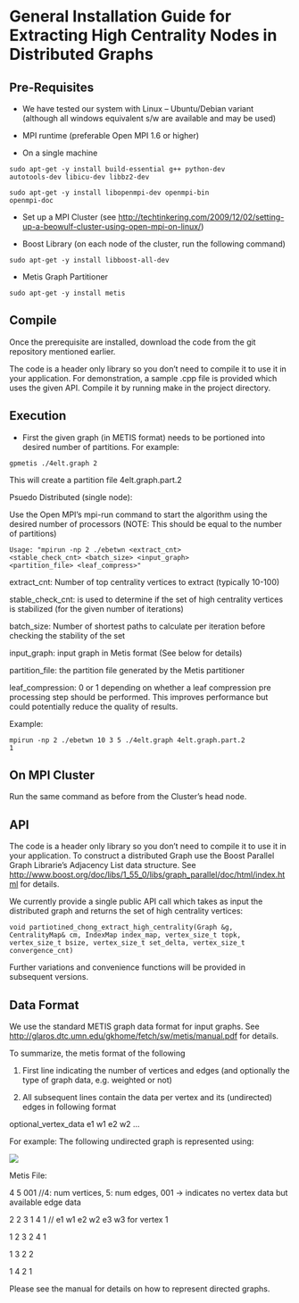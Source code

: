 General Installation Guide for Extracting High Centrality Nodes in Distributed Graphs
=====================================================================================

Pre-Requisites
--------------

* We have tested our system with Linux – Ubuntu/Debian variant (although all windows equivalent s/w are available and may be used)

* MPI runtime (preferable Open MPI 1.6 or higher)

 * On a single machine

<code>sudo apt-get -y install build-essential g++ python-dev autotools-dev libicu-dev libbz2-dev</code>

<code>sudo apt-get -y install libopenmpi-dev openmpi-bin openmpi-doc</code> 
 * Set up a MPI Cluster (see http://techtinkering.com/2009/12/02/setting-up-a-beowulf-cluster-using-open-mpi-on-linux/)

* Boost Library (on each node of the cluster, run the following command)

<code>sudo apt-get -y install libboost-all-dev</code>

* Metis Graph Partitioner

<code>sudo apt-get -y install metis</code>	
 
Compile
--------

Once the prerequisite are installed, download the code from the git repository mentioned earlier.

The code is a header only library so you don’t need to compile it to use it in your application. For demonstration, a sample .cpp file is provided which uses the given API. Compile it by running make in the project directory.

Execution
---------

* First the given graph (in METIS format) needs to be portioned into desired number of partitions. For example:

<code>gpmetis ./4elt.graph 2</code>

This will create a partition file 4elt.graph.part.2

Psuedo Distributed (single node):

Use the Open MPI’s mpi-run command to start the algorithm using the desired number of processors (NOTE: This should be equal to the number of partitions)

<code>Usage: "mpirun -np 2 ./ebetwn <extract_cnt> <stable_check_cnt> <batch_size> <input_graph> <partition_file> <leaf_compress>" </code>

extract_cnt: Number of top centrality vertices to extract (typically 10-100)

stable_check_cnt: is used to determine if the set of high centrality vertices is stabilized (for the given number of iterations)

batch_size: Number of shortest paths to calculate per iteration before checking the stability of the set

input_graph: input graph in Metis format (See below for details)

partition_file: the partition file generated by the Metis partitioner

leaf_compression: 0 or 1 depending on whether a leaf compression pre processing step should be performed. This improves performance but could potentially reduce the quality of results.

Example:

<code>mpirun -np 2 ./ebetwn 10 3 5 ./4elt.graph 4elt.graph.part.2 1</code>

On MPI Cluster
--------------

Run the same command as before from the Cluster’s head node.

API
----

The code is a header only library so you don’t need to compile it to use it in your application. To construct a distributed Graph use the Boost Parallel Graph Librarie’s Adjacency List data structure. See http://www.boost.org/doc/libs/1_55_0/libs/graph_parallel/doc/html/index.html for details.

We currently provide a single public API call which takes as input the distributed graph and returns the set of high centrality vertices:

<code>void partiotined_chong_extract_high_centrality(Graph &g, CentralityMap& cm, IndexMap index_map, vertex_size_t topk, vertex_size_t bsize, vertex_size_t set_delta, vertex_size_t convergence_cnt)</code>

Further variations and convenience functions will be provided in subsequent versions.

Data Format
------------


We use the standard METIS graph data format for input graphs. See http://glaros.dtc.umn.edu/gkhome/fetch/sw/metis/manual.pdf for details.

To summarize, the metis format of the following

1. First line indicating the number of vertices and edges (and optionally the type of graph data, e.g. weighted or not)

2. All subsequent lines contain the data per vertex and its (undirected) edges in following format

optional_vertex_data e1 w1 e2 w2 …

For example: The following undirected graph is represented using:

<img src="http://losangeles.usc.edu/usc-cloud/goffish/bc_dataformat.png"/>

Metis File:

4 5 001 //4: num vertices, 5: num edges, 001 -> indicates no vertex data but available edge data

2 2 3 1 4 1 // e1 w1 e2 w2 e3 w3 for vertex 1

1 2 3 2 4 1

1 3 2 2

1 4 2 1

Please see the manual for details on how to represent directed graphs.

